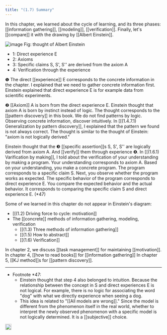 ```yaml
---
title: "(1.7) Summary"
---
```


In this chapter, we learned about the cycle of learning, and its three phases: [[information gathering]], [[modeling]], [[verification]]. Finally, let's [[compare]] it with the drawing by [[Albert Einstein]].

![image](https://gyazo.com/fcef63bec1e60be54fe5a541c514b800/thumb/1000)
Fig: thought of Albert Einstein

- 1: Direct experience E
- 2: Axioms
- 3: Specific claims S, S', S'' are derived from the axiom A
- 4: Verification through the experience

❶ The direct [[experience]] E corresponds to the concrete information in the chapter. I explained that we need to gather concrete information first. Einstein explained that direct experience E is for example data from scientific experiments.


❷ [[Axiom]] A is born from the direct experience E. Einstein thought that axiom A is born by instinct instead of logic. The thought corresponds to the [[pattern discovery]] in this book. We do not find patterns by logic. Observing concrete information, discover intuitively. In [[(1.4.7.1) Generalization by pattern discovery]], I explained that the pattern we found is not always correct. The thought is similar to the thought of Einstein: "axiom is not logically derived."

Einstein thought that the ❸ [[specific assertion]]s S, S', S'' are logically derived from axiom A. And [[verify]] them through experience ❹. In [[(1.6.1) Varification by making]], I told about the verification of your understanding by making a program. Your understanding corresponds to axiom A. Based on your understanding, you make a concrete program. The program corresponds to a specific claim S. Next, you observe whether the program works as expected. The specific behavior of the program corresponds to direct experience E. You compare the expected behavior and the actual behavior. It corresponds to comparing the specific claim S and direct experience E. (*47)

Some of we learned in this chapter do not appear in Einstein's diagram:

- [[(1.2) Driving force to cycle: motivation]]
- The [[concrete]] methods of information gathering, modeling, verification
    - [[(1.3) Three methods of information gathering]]
    - [[(1.5) How to abstract]]
    - [[(1.6) Verification]]

In chapter 2, we discuss [[task management]] for maintaining [[motivation]].
In chapter 4, [[how to read books]] for [[information gathering]]
In chapter 5, [[KJ method]]s for [[pattern discovery]].

---

- Footnote *47:
    - Einstein thought that step 4 also belonged to intuition. Because the relationship between the concept in S and direct experiences E is not logical. For example, there is no logic for associating the word "dog" with what we directly experience when seeing a dog.
    - This idea is related to "[[All models are wrong]]." Since the model is different from the phenomenon itself in the real world, whether to interpret the newly observed phenomenon with a specific model is not logically determined. It is a [[subjective]] choice.

<img src='https://scrapbox.io/api/pages/nishio/en/icon' alt='en.icon' height="19.5"/>